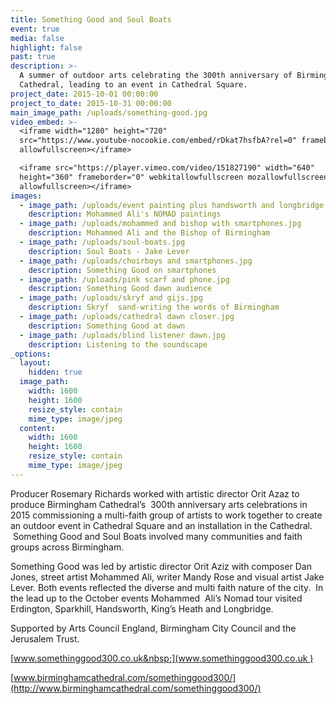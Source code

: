 ```yaml
---
title: Something Good and Soul Boats
event: true
media: false
highlight: false
past: true
description: >-
  A summer of outdoor arts celebrating the 300th anniversary of Birmingham
  Cathedral, leading to an event in Cathedral Square.
project_date: 2015-10-01 00:00:00
project_to_date: 2015-10-31 00:00:00
main_image_path: /uploads/something-good.jpg
video_embed: >-
  <iframe width="1280" height="720"
  src="https://www.youtube-nocookie.com/embed/rDkat7hsfbA?rel=0" frameborder="0"
  allowfullscreen></iframe>

  <iframe src="https://player.vimeo.com/video/151827190" width="640"
  height="360" frameborder="0" webkitallowfullscreen mozallowfullscreen
  allowfullscreen></iframe>
images:
  - image_path: /uploads/event painting plus handsworth and longbridge.jpg
    description: Mohammed Ali's NOMAD paintings
  - image_path: /uploads/mohammed and bishop with smartphones.jpg
    description: Mohammed Ali and the Bishop of Birmingham
  - image_path: /uploads/soul-boats.jpg
    description: Soul Boats - Jake Lever
  - image_path: /uploads/choirboys and smartphones.jpg
    description: Something Good on smartphones
  - image_path: /uploads/pink scarf and phone.jpg
    description: Something Good dawn audience
  - image_path: /uploads/skryf and gijs.jpg
    description: Skryf  sand-writing the words of Birmingham
  - image_path: /uploads/cathedral dawn closer.jpg
    description: Something Good at dawn
  - image_path: /uploads/blind listener dawn.jpg
    description: Listening to the soundscape
_options:
  layout:
    hidden: true
  image_path:
    width: 1600
    height: 1600
    resize_style: contain
    mime_type: image/jpeg
  content:
    width: 1600
    height: 1600
    resize_style: contain
    mime_type: image/jpeg
---
```

Producer Rosemary Richards worked with artistic director Orit Azaz to produce Birmingham Cathedral’s &nbsp;300th anniversary arts celebrations in 2015 commissioning a multi-faith group of artists to work together to create an outdoor event in Cathedral Square and an installation in the Cathedral. &nbsp;Something Good and Soul Boats involved many communities and faith groups across Birmingham.

Something Good was led by artistic director Orit Aziz with composer Dan Jones, street artist Mohammed Ali, writer Mandy Rose and visual artist Jake Lever. Both events reflected the diverse and multi faith nature of the city.&nbsp; In the lead up to the October events Mohammed &nbsp;Ali’s Nomad tour visited Erdington, Sparkhill, Handsworth, King’s Heath and Longbridge.

Supported by Arts Council England, Birmingham City Council and the Jerusalem Trust.

[www.somethinggood300.co.uk&nbsp;](www.somethinggood300.co.uk )

[www.birminghamcathedral.com/somethinggood300/](http://www.birminghamcathedral.com/somethinggood300/)